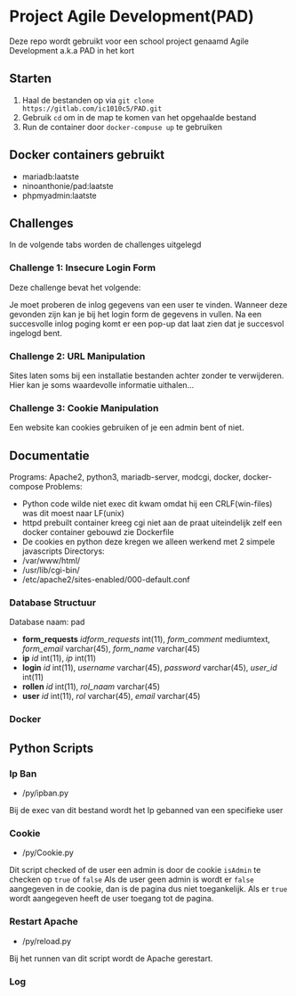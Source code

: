 # Project Agile Development(PAD)

Deze repo wordt gebruikt voor een school project genaamd Agile Development a.k.a PAD in het kort

## Starten

1. Haal de bestanden op via `git clone https://gitlab.com/ic1010c5/PAD.git`
2. Gebruik `cd` om in de map te komen van het opgehaalde bestand
3. Run de container door `docker-compuse up` te gebruiken 

## Docker containers gebruikt

- mariadb:laatste
- ninoanthonie/pad:laatste
- phpmyadmin:laatste

## Challenges

In de volgende tabs worden de challenges uitgelegd

### Challenge 1: Insecure Login Form

Deze challenge bevat het volgende:

Je moet proberen de inlog gegevens van een user te vinden. Wanneer deze gevonden zijn kan je bij het login form de gegevens in vullen. Na een succesvolle inlog poging komt er een pop-up dat laat zien dat je succesvol ingelogd bent.

### Challenge 2: URL Manipulation

Sites laten soms bij een installatie bestanden achter zonder te verwijderen. 
Hier kan je soms waardevolle informatie uithalen...

### Challenge 3: Cookie Manipulation

Een website kan cookies gebruiken of je een admin bent of niet.

## Documentatie

Programs: Apache2, python3, mariadb-server, modcgi, docker, docker-compose
Problems: 
- Python code wilde niet exec dit kwam omdat hij een CRLF(win-files) was dit moest naar LF(unix)
- httpd prebuilt container kreeg cgi niet aan de praat uiteindelijk zelf een docker container gebouwd zie Dockerfile
- De cookies en python deze kregen we alleen werkend met 2 simpele javascripts
Directorys: 
- /var/www/html/
- /usr/lib/cgi-bin/
- /etc/apache2/sites-enabled/000-default.conf

### Database Structuur

Database naam: pad

- **form_requests**
   _idform_requests_ int(11),
   _form_comment_ mediumtext,
   _form_email_ varchar(45),
   _form_name_ varchar(45)
- **ip**
    _id_ int(11),
    _ip_ int(11)
- **login**
    _id_ int(11),
    _username_ varchar(45),
    _password_ varchar(45),
    _user_id_ int(11)
- **rollen**
    _id_ int(11),
    _rol_naam_ varchar(45)
- **user**
    _id_ int(11),
    _rol_ varchar(45),
    _email_ varchar(45)


### Docker


## Python Scripts

### Ip Ban

- /py/ipban.py

Bij de exec van dit bestand wordt het Ip gebanned van een specifieke user

### Cookie

- /py/Cookie.py

Dit script checked of de user een admin is door de cookie `isAdmin` te checken op `true` of `false`
Als de user geen admin is wordt er `false` aangegeven in de cookie, dan is de pagina dus niet toegankelijk. Als  er `true` wordt aangegeven heeft de user toegang tot de pagina.

### Restart Apache

- /py/reload.py

Bij het runnen van dit script wordt de Apache gerestart.

### Log
